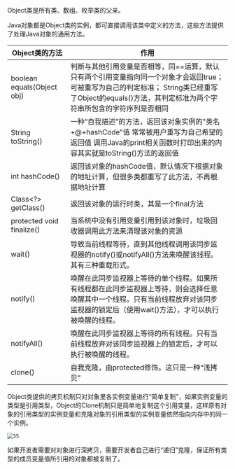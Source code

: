 Object类是所有类、数组、枚举类的父亲。

Java对象都是Object类的实例，都可直接调用该类中定义的方法，这些方法提供了处理Java对象的通用方法。

| Object类的方法              | 作用                                                         |
| --------------------------- | ------------------------------------------------------------ |
| boolean  equals(Object obj) | 判断与其他引用变量是否相等，同==运算，默认只有两个引用变量指向同一个对象才会返回true；     可被重写为自己的判定标准；   String类已经重写了Object的equals()方法，其判定标准为两个字符串所包含的字符序列是否相同 |
| String  toString()          | 一种“自我描述”的方法，返回该对象实例的"类名+@+hashCode"值     常常被用户重写为自己希望的返回值   调用Java的print相关函数时打印出来的内容其实就是toString()方法的返回值 |
| int  hashCode()             | 返回该对象的hashCode值，默认情况下根据对象的地址计算，但很多类都重写了此方法，不再根据地址计算 |
| Class<?>  getClass()        | 返回该对象的运行时类，其是一个final方法                      |
| protected  void finalize()  | 当系统中没有引用变量引用到该对象时，垃圾回收器调用此方法来清理该对象的资源 |
| wait()                      | 导致当前线程等待，直到其他线程调用该同步监视器的notify()或notifyAll()方法来唤醒该线程。其有三种重载形式。 |
| notify()                    | 唤醒在此同步监视器上等待的单个线程。如果所有线程都在此同步监视器上等待，则会选择任意唤醒其中一个线程。只有当前线程放弃对该同步监视器的锁定后（使用wait()方法），才可以执行被唤醒的线程。 |
| notifyAll()                 | 唤醒在此同步监视器上等待的所有线程。只有当前线程放弃对该同步监视器上的锁定后，才可以执行被唤醒的线程。 |
| clone()                     | 自我克隆，由protected修饰。这只是一种“浅拷贝”                |

Object类提供的拷贝机制只对对象里各实例变量进行“简单复制”，如果实例变量的类型是引用类型，Object的Clone机制只是简单地复制这个引用变量，这样原有对象的引用类型的实例变量和克隆对象的引用类型的实例变量依然指向内存中的同一个实例。

<img src="https://chua-n.gitee.io/blog-images/notebooks/Java/35.png" alt="35" style="zoom:80%;" />

如果开发者需要对对象进行深拷贝，需要开发者自己进行“递归”克隆，保证所有类型的成员变量值所引用的对象都被复制了。

